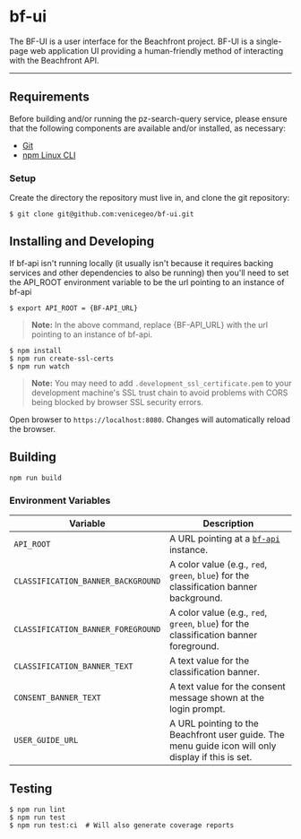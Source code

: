 # bf-ui

The BF-UI is a user interface for the Beachfront project. BF-UI is a single-page web application UI providing a human-friendly method of interacting with the Beachfront API.

***
## Requirements
Before building and/or running the pz-search-query service, please ensure that the following components are available and/or installed, as necessary:
- [Git](https://git-scm.com/book/en/v2/Getting-Started-Installing-Git)
- [npm Linux CLI](https://docs.npmjs.com/cli/install)

### Setup
Create the directory the repository must live in, and clone the git repository:

    $ git clone git@github.com:venicegeo/bf-ui.git

## Installing and Developing

If bf-api isn't running locally (it usually isn't because it requires backing
services and other dependencies to also be running) then you'll need to set
the API_ROOT environment variable to be the url pointing to an instance of bf-api

```
$ export API_ROOT = {BF-API_URL}
```
> __Note:__ In the above command, replace {BF-API_URL} with the url pointing to an instance of bf-api.

```
$ npm install
$ npm run create-ssl-certs
$ npm run watch
```

> __Note:__ You may need to add `.development_ssl_certificate.pem` to your development machine's SSL trust chain to avoid problems with CORS being blocked by browser SSL security errors.

Open browser to `https://localhost:8080`. Changes will automatically reload the browser.


## Building

```
npm run build
```

### Environment Variables

| Variable                           | Description                                           |
|------------------------------------|-------------------------------------------------------|
| `API_ROOT`                         | A URL pointing at a [`bf-api`](https://github.com/venicegeo/bf-api) instance. |
| `CLASSIFICATION_BANNER_BACKGROUND` | A color value (e.g., `red`, `green`, `blue`) for the classification banner background. |
| `CLASSIFICATION_BANNER_FOREGROUND` | A color value (e.g., `red`, `green`, `blue`) for the classification banner foreground. |
| `CLASSIFICATION_BANNER_TEXT`       | A text value for the classification banner. |
| `CONSENT_BANNER_TEXT`              | A text value for the consent message shown at the login prompt. |
| `USER_GUIDE_URL`                   | A URL pointing to the Beachfront user guide.  The menu guide icon will only display if this is set. |

## Testing

```
$ npm run lint
$ npm run test
$ npm run test:ci  # Will also generate coverage reports
```
